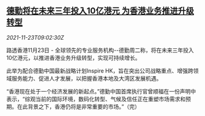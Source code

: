 <!--1637659862000-->
[德勤将在未来三年投入10亿港元 为香港业务推进升级转型](https://cn.reuters.com/article/deloitte-hk-business-investment-1123-idCNKBS2I80J6)
------

<div><i>2021-11-23T09:02:30Z</i></div><p>路透香港11月23日 - 全球领先的专业服务机构--德勤周二称，将在未来三年投入10亿港元，以推进香港业务升级转型，实现可持续增长。</p><p>此举为配合德勤中国最新战略计划Inspire HK，旨在突出公司战略重点、增强跨领域服务能力、促进人才发展，以把握香港本地及大湾区发展机遇。</p><p>“香港现在处于一个经济发展的新起点。”德勤中国首席执行官曾顺福在一份声明中表示，“综观当前的国际环境，数码化转型、气候及信任正在重塑市场需求和预期。在此背景之下，香港仍将是非常重要的市场。”（完）</p>
